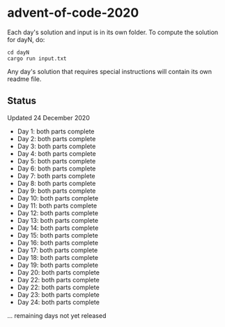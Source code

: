 # advent-of-code-2020

Each day's solution and input is in its own folder. To compute the
solution for dayN, do:

	cd dayN
	cargo run input.txt

Any day's solution that requires special instructions will contain
its own readme file.

## Status

Updated 24 December 2020

- Day 1: both parts complete
- Day 2: both parts complete
- Day 3: both parts complete
- Day 4: both parts complete
- Day 5: both parts complete
- Day 6: both parts complete
- Day 7: both parts complete
- Day 8: both parts complete
- Day 9: both parts complete
- Day 10: both parts complete
- Day 11: both parts complete
- Day 12: both parts complete
- Day 13: both parts complete
- Day 14: both parts complete
- Day 15: both parts complete
- Day 16: both parts complete
- Day 17: both parts complete
- Day 18: both parts complete
- Day 19: both parts complete
- Day 20: both parts complete
- Day 22: both parts complete
- Day 22: both parts complete
- Day 23: both parts complete
- Day 24: both parts complete

... remaining days not yet released
